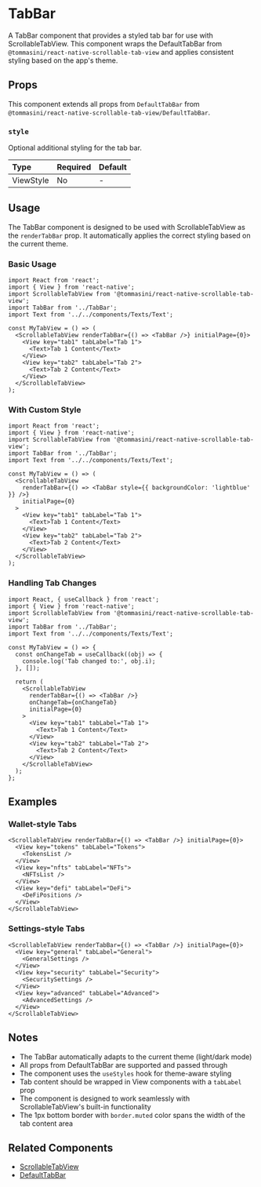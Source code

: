 # TabBar

A TabBar component that provides a styled tab bar for use with ScrollableTabView. This component wraps the DefaultTabBar from `@tommasini/react-native-scrollable-tab-view` and applies consistent styling based on the app's theme.

## Props

This component extends all props from `DefaultTabBar` from `@tommasini/react-native-scrollable-tab-view/DefaultTabBar`.

### `style`

Optional additional styling for the tab bar.

| Type      | Required | Default |
| :-------- | :------- | :------ |
| ViewStyle | No       | -       |

## Usage

The TabBar component is designed to be used with ScrollableTabView as the `renderTabBar` prop. It automatically applies the correct styling based on the current theme.

### Basic Usage

```tsx
import React from 'react';
import { View } from 'react-native';
import ScrollableTabView from '@tommasini/react-native-scrollable-tab-view';
import TabBar from '../TabBar';
import Text from '../../components/Texts/Text';

const MyTabView = () => (
  <ScrollableTabView renderTabBar={() => <TabBar />} initialPage={0}>
    <View key="tab1" tabLabel="Tab 1">
      <Text>Tab 1 Content</Text>
    </View>
    <View key="tab2" tabLabel="Tab 2">
      <Text>Tab 2 Content</Text>
    </View>
  </ScrollableTabView>
);
```

### With Custom Style

```tsx
import React from 'react';
import { View } from 'react-native';
import ScrollableTabView from '@tommasini/react-native-scrollable-tab-view';
import TabBar from '../TabBar';
import Text from '../../components/Texts/Text';

const MyTabView = () => (
  <ScrollableTabView
    renderTabBar={() => <TabBar style={{ backgroundColor: 'lightblue' }} />}
    initialPage={0}
  >
    <View key="tab1" tabLabel="Tab 1">
      <Text>Tab 1 Content</Text>
    </View>
    <View key="tab2" tabLabel="Tab 2">
      <Text>Tab 2 Content</Text>
    </View>
  </ScrollableTabView>
);
```

### Handling Tab Changes

```tsx
import React, { useCallback } from 'react';
import { View } from 'react-native';
import ScrollableTabView from '@tommasini/react-native-scrollable-tab-view';
import TabBar from '../TabBar';
import Text from '../../components/Texts/Text';

const MyTabView = () => {
  const onChangeTab = useCallback((obj) => {
    console.log('Tab changed to:', obj.i);
  }, []);

  return (
    <ScrollableTabView
      renderTabBar={() => <TabBar />}
      onChangeTab={onChangeTab}
      initialPage={0}
    >
      <View key="tab1" tabLabel="Tab 1">
        <Text>Tab 1 Content</Text>
      </View>
      <View key="tab2" tabLabel="Tab 2">
        <Text>Tab 2 Content</Text>
      </View>
    </ScrollableTabView>
  );
};
```

## Examples

### Wallet-style Tabs

```tsx
<ScrollableTabView renderTabBar={() => <TabBar />} initialPage={0}>
  <View key="tokens" tabLabel="Tokens">
    <TokensList />
  </View>
  <View key="nfts" tabLabel="NFTs">
    <NFTsList />
  </View>
  <View key="defi" tabLabel="DeFi">
    <DeFiPositions />
  </View>
</ScrollableTabView>
```

### Settings-style Tabs

```tsx
<ScrollableTabView renderTabBar={() => <TabBar />} initialPage={0}>
  <View key="general" tabLabel="General">
    <GeneralSettings />
  </View>
  <View key="security" tabLabel="Security">
    <SecuritySettings />
  </View>
  <View key="advanced" tabLabel="Advanced">
    <AdvancedSettings />
  </View>
</ScrollableTabView>
```

## Notes

- The TabBar automatically adapts to the current theme (light/dark mode)
- All props from DefaultTabBar are supported and passed through
- The component uses the `useStyles` hook for theme-aware styling
- Tab content should be wrapped in View components with a `tabLabel` prop
- The component is designed to work seamlessly with ScrollableTabView's built-in functionality
- The 1px bottom border with `border.muted` color spans the width of the tab content area

## Related Components

- [ScrollableTabView](https://github.com/@tommasini/react-native-scrollable-tab-view)
- [DefaultTabBar](https://github.com/@tommasini/react-native-scrollable-tab-view/blob/master/DefaultTabBar.js)
